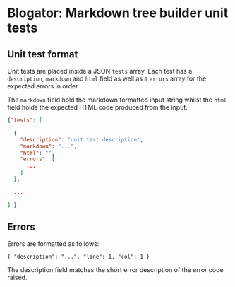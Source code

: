 # Blogator: Markdown tree builder unit tests


## Unit test format

Unit tests are placed inside a JSON `tests` array. Each test has a `description`, `markdown` and `html` field as well
as a `errors` array for the expected errors in order.

The `markdown` field hold the markdown formatted input string whilst the `html` field holds the expected HTML code produced from the input.

```json
{"tests": [

  {
    "description": "unit test description",
    "markdown": "...",
    "html": "",
    "errors": [
      ...
    ]
  },
  
  ...

] }
```

## Errors

Errors are formatted as follows:

`{ "description": "...", "line": 1, "col": 1 }`

The description field matches the short error description of the error code raised.